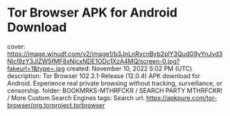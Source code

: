 # Tor Browser APK for Android Download

cover: https://image.winudf.com/v2/image1/b3JnLnRvcnByb2plY3QudG9yYnJvd3Nlcl9zY3JlZW5fMF8xNjcxNDE1ODc1XzA4MQ/screen-0.jpg?fakeurl=1&type=.jpg
created: November 10, 2022 5:02 PM (UTC)
description: Tor Browser 102.2.1-Release (12.0.4) APK download for Android. Experience real private browsing without tracking, surveillance, or censorship.
folder: BOOKMRKS-MTHRFCKR / SEARCH PARTY MTHRFCKR! / More Custom Search Engines
tags: Search
url: https://apkpure.com/tor-browser/org.torproject.torbrowser